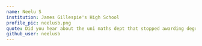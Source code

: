```yaml
---
name: Neelu S
institution: James Gillespie's High School
profile_pic: neelusb.png
quote: Did you hear about the uni maths dept that stopped awarding degrees? They now issue radians instead.
github_user: neelusb
---
```

